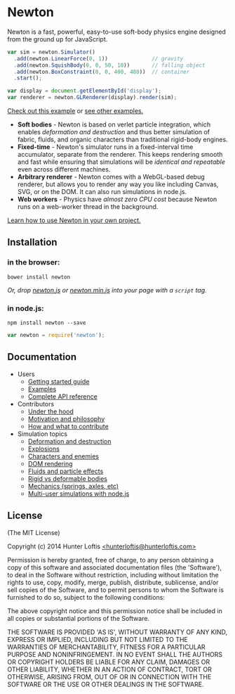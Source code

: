 # Newton

Newton is a fast, powerful, easy-to-use soft-body physics engine
designed from the ground up for JavaScript.

```js
var sim = newton.Simulator()
  .add(newton.LinearForce(0, 1))              // gravity
  .add(newton.SquishBody(0, 0, 50, 10))       // falling object
  .add(newton.BoxConstraint(0, 0, 400, 480))  // container
  .start();

var display = document.getElementById('display');
var renderer = newton.GLRenderer(display).render(sim);
```

[Check out this example](#) or [see other examples.](#)

- **Soft bodies** - Newton is based on verlet particle integration,
which enables *deformation and destruction* and thus better simulation
of fabric, fluids, and organic characters than
traditional rigid-body engines.
- **Fixed-time** - Newton's simulator runs in a fixed-interval time accumulator,
separate from the renderer. This keeps rendering smooth and fast while
ensuring that simulations will be *identical and repeatable*
even across different machines.
- **Arbitrary renderer** - Newton comes with a WebGL-based debug renderer,
but allows you to render any way you like including Canvas, SVG, or on the DOM.
It can also run simulations in node.js.
- **Web workers** - Physics have *almost zero CPU cost* because
Newton runs on a web-worker thread in the background.

[Learn how to use Newton in your own project.](#)

## Installation

### in the browser:

```
bower install newton
```

*Or, drop
[newton.js](https://raw.github.com/hunterloftis/newton/master/newton.js) or
[newton.min.js](https://raw.github.com/hunterloftis/newton/master/newton.min.js)
into your page with a `script` tag.*

### in node.js:

```
npm install newton --save
```

```js
var newton = require('newton');
```

## Documentation

- Users
  - [Getting started guide](#)
  - [Examples](#)
  - [Complete API reference](#)
- Contributors
  - [Under the hood](#)
  - [Motivation and philosophy](#)
  - [How and what to contribute](#)
- Simulation topics
  - [Deformation and destruction](#)
  - [Explosions](#)
  - [Characters and enemies](#)
  - [DOM rendering](#)
  - [Fluids and particle effects](#)
  - [Rigid vs deformable bodies](#)
  - [Mechanics (springs, axles, etc)](#)
  - [Multi-user simulations with node.js](#)

## License

(The MIT License)

Copyright (c) 2014 Hunter Loftis [&lt;hunterloftis@hunterloftis.com&gt;](mailto:hunter@hunterloftis.com)

Permission is hereby granted, free of charge, to any person obtaining a copy of this software and associated documentation files (the 'Software'), to deal in the Software without restriction, including without limitation the rights to use, copy, modify, merge, publish, distribute, sublicense, and/or sell copies of the Software, and to permit persons to whom the Software is furnished to do so, subject to the following conditions:

The above copyright notice and this permission notice shall be included in all copies or substantial portions of the Software.

THE SOFTWARE IS PROVIDED 'AS IS', WITHOUT WARRANTY OF ANY KIND, EXPRESS OR IMPLIED, INCLUDING BUT NOT LIMITED TO THE WARRANTIES OF MERCHANTABILITY, FITNESS FOR A PARTICULAR PURPOSE AND NONINFRINGEMENT. IN NO EVENT SHALL THE AUTHORS OR COPYRIGHT HOLDERS BE LIABLE FOR ANY CLAIM, DAMAGES OR OTHER LIABILITY, WHETHER IN AN ACTION OF CONTRACT, TORT OR OTHERWISE, ARISING FROM, OUT OF OR IN CONNECTION WITH THE SOFTWARE OR THE USE OR OTHER DEALINGS IN THE SOFTWARE.
